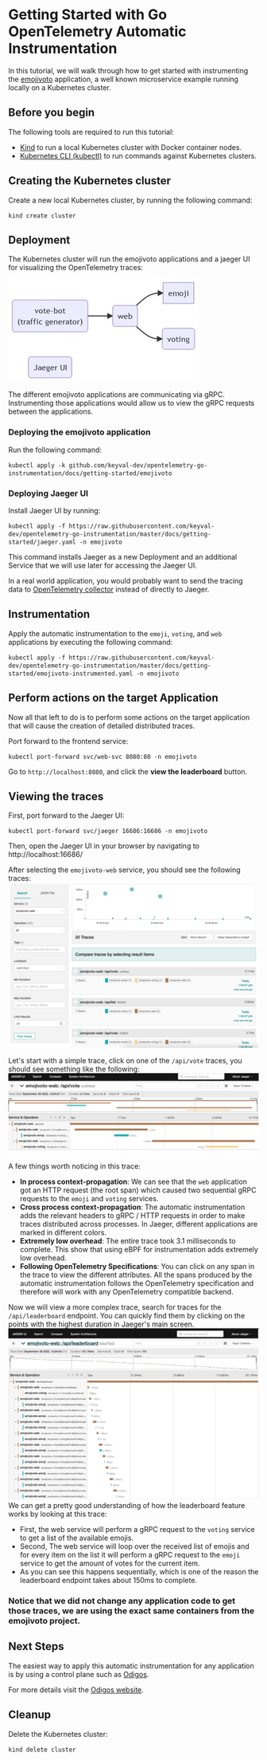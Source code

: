 # Getting Started with Go OpenTelemetry Automatic Instrumentation

In this tutorial, we will walk through how to get started with instrumenting the [emojivoto](https://github.com/BuoyantIO/emojivoto) application, a well known microservice example running locally on a Kubernetes cluster.

## Before you begin

The following tools are required to run this tutorial:

- [Kind](https://kind.sigs.k8s.io/) to run a local Kubernetes cluster with Docker container nodes.
- [Kubernetes CLI (kubectl)](https://kubernetes.io/docs/tasks/tools/install-kubectl/) to run commands against Kubernetes clusters.

## Creating the Kubernetes cluster

Create a new local Kubernetes cluster, by running the following command:

```shell
kind create cluster
```

## Deployment

The Kubernetes cluster will run the emojivoto applications and a jaeger UI for visualizing the OpenTelemetry traces:

![Deployed Applications](deployed_apps.jpg)

The different emojivoto applications are communicating via gRPC. Instrumenting those applications would allow us to view the gRPC requests between the applications.

### Deploying the emojivoto application

Run the following command:

```shell
kubectl apply -k github.com/keyval-dev/opentelemetry-go-instrumentation/docs/getting-started/emojivoto
```

### Deploying Jaeger UI

Install Jaeger UI by running:

```shell
kubectl apply -f https://raw.githubusercontent.com/keyval-dev/opentelemetry-go-instrumentation/master/docs/getting-started/jaeger.yaml -n emojivoto
```

This command installs Jaeger as a new Deployment and an additional Service that we will use later for accessing the Jaeger UI.

In a real world application, you would probably want to send the tracing data to [OpenTelemetry collector](https://github.com/open-telemetry/opentelemetry-collector) instead of directly to Jaeger.

## Instrumentation

Apply the automatic instrumentation to the `emoji`, `voting`, and `web` applications by executing the following command:

```shell
kubectl apply -f https://raw.githubusercontent.com/keyval-dev/opentelemetry-go-instrumentation/master/docs/getting-started/emojivoto-instrumented.yaml -n emojivoto
```

## Perform actions on the target Application

Now all that left to do is to perform some actions on the target application that will cause the creation of detailed distributed traces.

Port forward to the frontend service:

```shell
kubectl port-forward svc/web-svc 8080:80 -n emojivoto
```

Go to `http://localhost:8080`, and click the **view the leaderboard** button.

## Viewing the traces

First, port forward to the Jaeger UI:

```shell
kubectl port-forward svc/jaeger 16686:16686 -n emojivoto
```

Then, open the Jaeger UI in your browser by navigating to http://localhost:16686/

After selecting the `emojivoto-web` service, you should see the following traces:
![Traces](jaeger_traces.png)

Let's start with a simple trace, click on one of the `/api/vote` traces, you should see something like the following:
![vote_trace](vote_trace.png)

A few things worth noticing in this trace:
- **In process context-propagation**: We can see that the `web` application got an HTTP request (the root span) which caused two sequential gRPC requests to the `emoji` and `voting` services.
- **Cross process context-propagation**: The automatic instrumentation adds the relevant headers to gRPC / HTTP requests in order to make traces distributed across processes. In Jaeger, different applications are marked in different colors.
- **Extremely low overhead**: The entire trace took 3.1 milliseconds to complete. This show that using eBPF for instrumentation adds extremely low overhead.
- **Following OpenTelemetry Specifications**: You can click on any span in the trace to view the different attributes. All the spans produced by the automatic instrumentation follows the OpenTelemetry specification and therefore will work with any OpenTelemetry compatible backend.

Now we will view a more complex trace, search for traces for the `/api/leaderboard` endpoint.
You can quickly find them by clicking on the points with the highest duration in Jaeger's main screen.
![leaderboard_trace](leaderboard_trace.png)
We can get a pretty good understanding of how the leaderboard feature works by looking at this trace:
- First, the web service will perform a gRPC request to the `voting` service to get a list of the available emojis.
- Second, The web service will loop over the received list of emojis and for every item on the list it will perform a gRPC request to the `emoji` service to get the amount of votes for the current item.
- As you can see this happens sequentially, which is one of the reason the leaderboard endpoint takes about 150ms to complete.

### Notice that we did not change any application code to get those traces, we are using the exact same containers from the emojivoto project.

## Next Steps

The easiest way to apply this automatic instrumentation for any application is by using a control plane such as [Odigos](https://github.com/keyval-dev/odigos).

For more details visit the [Odigos website](https://odigos.io).

## Cleanup

Delete the Kubernetes cluster:

```shell
kind delete cluster
```
